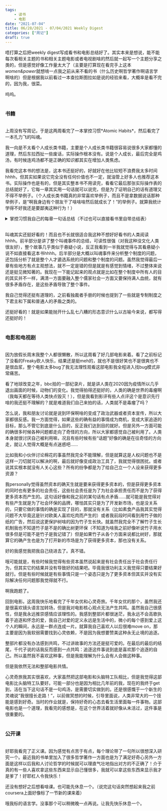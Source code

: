```yaml
---
tags:
    - 读书
    - 电影
date: "2021-07-04"
title: 06/28/2021 - 07/04/2021 Weekly Digest
categories: ["周记"]
draft: true
---
```


唔打算之后把weekly digest写成看书和电影总结好了。其实本来是想说，能不能每次看相关主题的书和相关主题电影或者电视剧啥的然后就一起写一个主题分享之类的，但是感觉好像工作量太大了（主要是打算现在看完手上这本*women&power*就想啃一点我之前从来不看的书（什么历史啊哲学著作啊语言学啊啥的）但是根据我以前看过一本查拉斯图拉如是说的经验来看，大概率是看不完的，因为我，很菜。

呜呜。
<br>
<br>

### **书籍**
<br>
上周没有写周记，于是这两周看完了一本掌控习惯*Atomic Habits*，然后看完了一本孔力飞的叫魂。

我一向是不太看个人成长类书籍，主要是个人成长类书籍很容易说很多大家都懂的道理，然后东拉西扯一些废话，实际操作根本没有。说是个人成长，最后完全是鸡汤，有时候连鸡汤都不是正确的知识都其实在增加人类焦虑。

我看完这本书的想法是，这本书还挺好的，好就好在他比较短不浪费我太多时间hhhh，但其实如果说它完全没有任何价值也不一定，就油管上好多人也推荐这本书。实际操作也是有的，但是其实整本书不用读完，看看它最后那张实际操作表的总结就好了，它每一章其实用一句话就可以说完，但是为了证明自己的话有道理又不得不举例子。（个人成长类书籍真的非常喜欢举例子，而且不是拿数据说话那种举例子，是“啊我身边有个朋友干了啥啥啥然后就成长了！”的举例子。就算我统计学得不好我还是要鄙夷这种行为！）

<details>
<summary>掌控习惯我自己的每章一句话总结（不过也可以直接看书里自带总结表）</summary>

    1. Small steps matter in long term

    2. Habits made who you are; who you are will have corresponding habits; 互相作用

    3. 习惯过程：提示（让它显而易见）→渴求（使其有吸引力）→反应（使其简便易行）→奖励（使其令人愉悦）

    4. step 1.1: be aware

    5. Step 1.2: plan - be specific about time, address & add it onto current habits

    6. Step 1.3: 环境很重要 - 在环境中增加提示，在新环境中建立新习惯

    7. Step 1.4: 减少不好习惯的提示和distraction

    8. Step 2.1: 把习惯和喜欢的高频行为绑定

    9. Step 2.2: 加入已经建立起目标习惯的群体

    10. Step 2.3: 减少坏习惯的吸引力，把令人愉悦的事情和好习惯联系起来

    11. Step 3.1: act. And repeat.

    12. Step 3.2: 减少好习惯的阻力，增加坏习惯的阻力；准备好环境

    13. Step 3.3: 两分钟法则让习惯容易开始

    14. Step 3.4: 自动化习惯

    15. Step 4.1: 即时奖励

    16. Step 4.2: 习惯追踪，不错过两天

    17. Step 4.3: 建立习惯契约，寻找问责伙伴

    结尾：要做到极致

    - 顺应自己的天赋所在
    - 即使枯燥也能够坚持的能力
    - 不要给自己立单个人设
    - 让难度升级在刚好有一定难度又可以完成的level上
</details>
<br>

叫魂其实还挺好看的！而且也不长就很适合我这种不想好好看书的人类阅读hhhh。前半部分是讲了整个叫魂事件的总结，可读性很强（对我这种没文化人类很友好），整个故事几乎类似于悬疑小说，反正我看到一半我就觉得与其看悬疑小说不如直接看这本书hhhh。后半部分是大概以叫魂事件来分析整个制度的问题，还包括分析了就是整个人才遴选系统的问题和整个制度的问题。虽然我觉得最后一章有些地方有点主观想法，就不一定是错的但是就是有感觉到情绪，不过整体来说还是挺见微知著的。我现在一下能记起来的观点就是比如在整个制度中所有人的目的其实并不一样，满清一方面要融入整个儒家社会一方面又要保持满人血统，就有很多矛盾存在，是这些矛盾导致了整个事件。

我自己觉得还挺有道理的，之前看独裁者手册的时候也提到了一些就是专制制度之下君主和下属和普通人的矛盾之类的。

还挺好看的！就是如果能抛开什么乱七八糟的形态意识什么以古喻今来说，都写得还挺好的！
<br>
<br>

### **电影和电视剧**
<br>
因为放假长周末我整个人都很懒散，所以这周看了好几部电影来着。看了之前标记了没看的Freaky砍人快乐，结果还是挺meh的，就也不是很好笑也不是很爽也不是很血浆，整个电影太多bug了我无法理性观看这部电影我全程进入找bug模式非常痛苦。

看了地球改变之年，bbc拍的一部纪录片，就是讲人类在2020因为疫情所以几乎退出画面的时候，动物们的变化。我觉得拍得还挺好的，人类的确是世界的毒瘤啊（我每天都在等待人类快点毁灭！），但是我看到影评有些人点评这个是意识先行啥的我还挺不理解的？就是难道我们自己来拍的话，人类就不是毒瘤了吗？

怎么说，我和朋友讨论就是说到环保啊啥的变成了政治武器或者资本宣传，所以大家都很反感。我一方面觉得，如果这些的确有益的事情成为商机，变成大家追逐的目标，那么不管它到底是什么目的，反正我们达到目的就好。但是另外一方面可能的确很多时候各种问题都走向了奇怪的方向，所以大家都感觉自己被利用了。人类本身就很讨厌自己被利用嘛，况且有些时候有些“话题”好像的确是在往奇怪的方向走，就让人觉得大概是有点迷惑吧……

比如我和小伙伴讨论棉花的事虽然我完全不能理解，但是就算这是人权问题也不是这样一刀切就可以解决的啊，最后就好像变成政治工具了，我就觉得很困扰。或者说其实根本就没有人关心这些？所有的纷争都是为了给自己立一个人设来获得更多资源？

我personally觉得虽然资本的确天生就是要来获得更多资本的，但是获得更多资本的同时也有更多的社会责任，这些社会责任是为了为社会承担责任而不是为了获得更多资本而产生的。这句话好像和我之前的某句话有点矛盾……就可能是我觉得对有些产生就是为了社会环保的品牌，哪怕其实只是为了开发新市场，也是没关系的，只要它做的事情的确是实现了目的，那就没有关系（比如素食产品我其实觉得问题不大毕竟这是针对欧美人喜欢吃肉而产生的）或者我前段时间看到用竹子做的纸的广告，然后说这更保护树啥的因为竹子生长快。就虽然我完全不了解竹子生长机制我也不知道竹子是不是的确比树更环保（不知道为啥我之前好像听说竹子用水很多但是可能不是竹子是我记错了）但是如果竹子从各个方面来说都比树好，那就算它的确产生也是为了打开新的市场是为了获得更多资本，那也没有关系。

好的我感觉我把我自己绕进去了。真不错。

哦可能就是，有些时候我觉得有些资本虽然说起来是有社会责任出于社会责任行为，但其实它的结果并没有导致好的结果吧。毕竟我很功利主义我觉得只要结果好就行。但是有些时候就是有些事情只是一个姿态只是为了更多资本但其实并没有实际解决任何问题那我觉得就不行。

啊我跑题了。

回到电影。这周我快乐地看完了千年女优和心灵奇旅。千年女优的那个，虽然我还是很喜欢镜头语言加转场，但是我对电影核心观点无法产生共鸣。虽然我自己很感性，但是我永远推崇感情应该理性的。我感到整部片都很迷茫，我永远不会高歌执着于追逐和怀念的爱，我自己对爱的定义永远是生活中的，微小的每个感到爱上这个人的瞬间，永远是一群点连成一片。就算我自己喜欢人以后很难move on，那主要是因为我软弱需要找到心灵依赖，不是因为我想要赞美这种永无止境的追逐。

整部片都没有办法感到共鸣，不过讲故事的方法还是挺可爱的。在最后的最后的结尾，千代子说的话我反而感到一点共鸣：追逐这件事说到底是喜欢那个追逐的自己。所以虽然我不喜欢这种事，但是我能理解为什么会有人会做这种事。

但是我依然无法和整部电影共情。

心灵奇旅我其实很喜欢，大家虽然把这部电影和头脑特工队相比，但是我觉得这部电影比头脑特工队要好。可能一部分也是因为相比几年前的我，现在的我终于get到，活在当下这句话不是一句鸡汤，是需要切实做到的。还是很感慨于一个新生的灵魂说“我很擅长走路！”，以前做冥想的时候，引导里面说，人类非常大的一个技能是感到好奇。当时的作业就是，保持好奇的心态去看生活里面每一件事物。这部电影也是一个道理，我看完的感想是，在这个世界活着就好像从未活过，这件事是很重要的。
<br>
<br>

### **公开课**
<br>
好耶我看完了正义课。因为感觉有点苦于有点，每个理论带了一句所以很想深入研究一个。最近我的书单里加入了很多哲学著作一方面也是为了满足好奇心另外一方面是这样以后我和人讨论哲学的时候就可以理直气壮地指出对方的不正确了！介于真的有一些人喜欢拿这些东西来显示自己懂很多，我就可以拿这些东西来显示我才是爹了！好耶杠人令我快乐！

还没有想好之后想看啥课。也可能先休息一个。（说完这句话突然想起来我之前coursera上面好像标了一节新的课来着）

哦我标的语言学。没事那个可以稍微晚一点再说。让我先快乐休息一个。